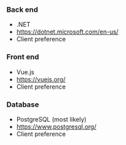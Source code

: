 ### Back end
* .NET
* https://dotnet.microsoft.com/en-us/
* Client preference

### Front end
* Vue.js
* https://vuejs.org/
* Client preference

### Database
* PostgreSQL (most likely)
* https://www.postgresql.org/
* Client preference
